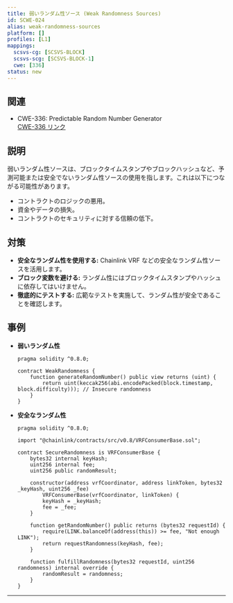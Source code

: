 ```yaml
---
title: 弱いランダム性ソース (Weak Randomness Sources)
id: SCWE-024
alias: weak-randomness-sources
platform: []
profiles: [L1]
mappings:
  scsvs-cg: [SCSVS-BLOCK]
  scsvs-scg: [SCSVS-BLOCK-1]
  cwe: [336]
status: new
---
```


## 関連
- CWE-336: Predictable Random Number Generator  
  [CWE-336 リンク](https://cwe.mitre.org/data/definitions/336.html)

## 説明
弱いランダム性ソースは、ブロックタイムスタンプやブロックハッシュなど、予測可能または安全でないランダム性ソースの使用を指します。これは以下につながる可能性があります。
- コントラクトのロジックの悪用。
- 資金やデータの損失。
- コントラクトのセキュリティに対する信頼の低下。

## 対策
- **安全なランダム性を使用する:** Chainlink VRF などの安全なランダム性ソースを活用します。
- **ブロック変数を避ける:** ランダム性にはブロックタイムスタンプやハッシュに依存してはいけません。
- **徹底的にテストする:** 広範なテストを実施して、ランダム性が安全であることを確認します。

## 事例
- **弱いランダム性**
    ```solidity
    pragma solidity ^0.8.0;

    contract WeakRandomness {
        function generateRandomNumber() public view returns (uint) {
            return uint(keccak256(abi.encodePacked(block.timestamp, block.difficulty))); // Insecure randomness
        }
    }
    ```

- **安全なランダム性**
    ```solidity
    pragma solidity ^0.8.0;

    import "@chainlink/contracts/src/v0.8/VRFConsumerBase.sol";

    contract SecureRandomness is VRFConsumerBase {
        bytes32 internal keyHash;
        uint256 internal fee;
        uint256 public randomResult;

        constructor(address vrfCoordinator, address linkToken, bytes32 _keyHash, uint256 _fee)
            VRFConsumerBase(vrfCoordinator, linkToken) {
            keyHash = _keyHash;
            fee = _fee;
        }

        function getRandomNumber() public returns (bytes32 requestId) {
            require(LINK.balanceOf(address(this)) >= fee, "Not enough LINK");
            return requestRandomness(keyHash, fee);
        }

        function fulfillRandomness(bytes32 requestId, uint256 randomness) internal override {
            randomResult = randomness;
        }
    }
    ```

---
